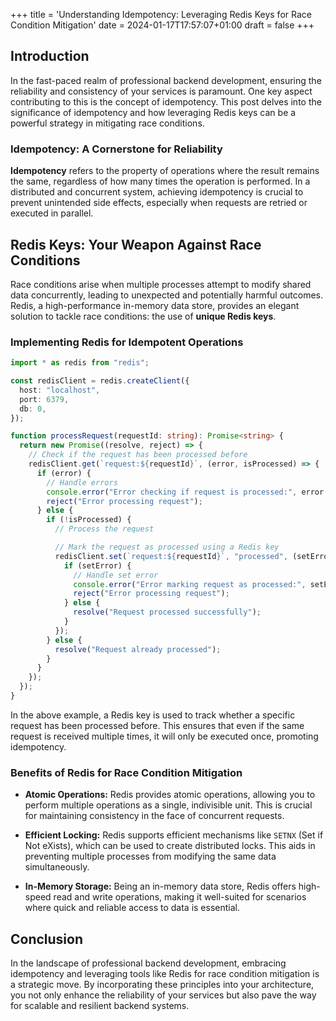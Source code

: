 +++
title = 'Understanding Idempotency: Leveraging Redis Keys for Race Condition Mitigation'
date = 2024-01-17T17:57:07+01:00
draft = false
+++

## Introduction

In the fast-paced realm of professional backend development, ensuring the reliability and consistency of your services is paramount. One key aspect contributing to this is the concept of idempotency. This post delves into the significance of idempotency and how leveraging Redis keys can be a powerful strategy in mitigating race conditions.

### Idempotency: A Cornerstone for Reliability

**Idempotency** refers to the property of operations where the result remains the same, regardless of how many times the operation is performed. In a distributed and concurrent system, achieving idempotency is crucial to prevent unintended side effects, especially when requests are retried or executed in parallel.

## Redis Keys: Your Weapon Against Race Conditions

Race conditions arise when multiple processes attempt to modify shared data concurrently, leading to unexpected and potentially harmful outcomes. Redis, a high-performance in-memory data store, provides an elegant solution to tackle race conditions: the use of **unique Redis keys**.

### Implementing Redis for Idempotent Operations

```typescript
import * as redis from "redis";

const redisClient = redis.createClient({
  host: "localhost",
  port: 6379,
  db: 0,
});

function processRequest(requestId: string): Promise<string> {
  return new Promise((resolve, reject) => {
    // Check if the request has been processed before
    redisClient.get(`request:${requestId}`, (error, isProcessed) => {
      if (error) {
        // Handle errors
        console.error("Error checking if request is processed:", error.message);
        reject("Error processing request");
      } else {
        if (!isProcessed) {
          // Process the request

          // Mark the request as processed using a Redis key
          redisClient.set(`request:${requestId}`, "processed", (setError) => {
            if (setError) {
              // Handle set error
              console.error("Error marking request as processed:", setError.message);
              reject("Error processing request");
            } else {
              resolve("Request processed successfully");
            }
          });
        } else {
          resolve("Request already processed");
        }
      }
    });
  });
}
```

In the above example, a Redis key is used to track whether a specific request has been processed before. This ensures that even if the same request is received multiple times, it will only be executed once, promoting idempotency.

### Benefits of Redis for Race Condition Mitigation

- **Atomic Operations:** Redis provides atomic operations, allowing you to perform multiple operations as a single, indivisible unit. This is crucial for maintaining consistency in the face of concurrent requests.

- **Efficient Locking:** Redis supports efficient mechanisms like `SETNX` (Set if Not eXists), which can be used to create distributed locks. This aids in preventing multiple processes from modifying the same data simultaneously.

- **In-Memory Storage:** Being an in-memory data store, Redis offers high-speed read and write operations, making it well-suited for scenarios where quick and reliable access to data is essential.

## Conclusion

In the landscape of professional backend development, embracing idempotency and leveraging tools like Redis for race condition mitigation is a strategic move. By incorporating these principles into your architecture, you not only enhance the reliability of your services but also pave the way for scalable and resilient backend systems.
